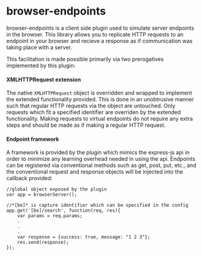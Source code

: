 # browser-endpoints

browser-endpoints is a client side plugin used to simulate server endpoints in the browser. This library allows you to replicate HTTP requests to an endpoint in your browser and recieve a response as if communication was taking place with a server. 

This facilitation is made possible primarily via two prerogatives implemented by this plugin:

#### XMLHTTPRequest extension
The native `XMLHTTPRequest` object is overridden and wrapped to implement the extended functionality provided. This is done in an unobtrusive manner such that regular HTTP requests via the object are untouched. Only requests which fit a specified identifier are overriden by the extended functionality. Making requests to virtual endpoints do not require any extra steps and should be made as if making a regular HTTP request. 

#### Endpoint framework
A framework is provided by the plugin which mimics the express-js api in order to minimize any learning overhead needed in using the api. Endpoints can be registered via conventional methods such as get, post, put, etc., and the conventional request and response objects will be injected into the callback provided:
```     
//global object exposed by the plugin
var app = browserServer();

//*[be]* is capture identifier which can be specified in the config
app.get('[be]/search', function(req, res){
    var params = req.params;
    .
    .
    .
    var response = {success: true, message: "1 2 3"};
    res.send(response);
});
```
